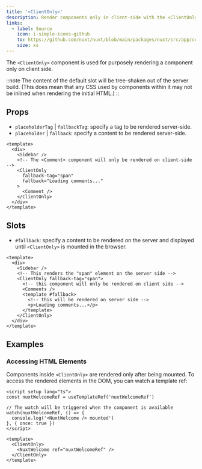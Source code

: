 ```yaml
---
title: '<ClientOnly>'
description: Render components only in client-side with the <ClientOnly> component.
links:
  - label: Source
    icon: i-simple-icons-github
    to: https://github.com/nuxt/nuxt/blob/main/packages/nuxt/src/app/components/client-only.ts
    size: xs
---
```


The `<ClientOnly>` component is used for purposely rendering a component only on client side.

::note
The content of the default slot will be tree-shaken out of the server build. (This does mean that any CSS used by components within it may not be inlined when rendering the initial HTML.)
::

## Props

- `placeholderTag` | `fallbackTag`: specify a tag to be rendered server-side.
- `placeholder` | `fallback`: specify a content to be rendered server-side.

```vue
<template>
  <div>
    <Sidebar />
    <!-- The <Comment> component will only be rendered on client-side -->
    <ClientOnly
      fallback-tag="span"
      fallback="Loading comments..."
    >
      <Comment />
    </ClientOnly>
  </div>
</template>
```

## Slots

- `#fallback`: specify a content to be rendered on the server and displayed until `<ClientOnly>` is mounted in the browser.

```vue [app/pages/example.vue]
<template>
  <div>
    <Sidebar />
    <!-- This renders the "span" element on the server side -->
    <ClientOnly fallback-tag="span">
      <!-- this component will only be rendered on client side -->
      <Comments />
      <template #fallback>
        <!-- this will be rendered on server side -->
        <p>Loading comments...</p>
      </template>
    </ClientOnly>
  </div>
</template>
```

## Examples

### Accessing HTML Elements

Components inside `<ClientOnly>` are rendered only after being mounted. To access the rendered elements in the DOM, you can watch a template ref:

```vue [app/pages/example.vue]
<script setup lang="ts">
const nuxtWelcomeRef = useTemplateRef('nuxtWelcomeRef')

// The watch will be triggered when the component is available
watch(nuxtWelcomeRef, () => {
  console.log('<NuxtWelcome /> mounted')
}, { once: true })
</script>

<template>
  <ClientOnly>
    <NuxtWelcome ref="nuxtWelcomeRef" />
  </ClientOnly>
</template>
```
